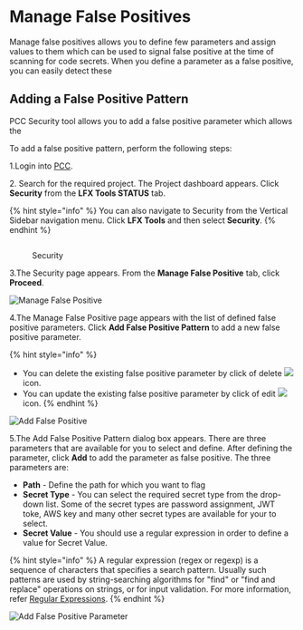 # Manage False Positives

Manage false positives allows you to define few parameters and assign values to them which can be used to signal false positive at the time of scanning for code secrets. When you define a parameter as a false positive, you can easily detect these

## Adding a False Positive Pattern

PCC Security tool allows you to add a false positive parameter which allows the

To add a false positive pattern, perform the following steps:

1.Login into [PCC](https://projectadmin.lfx.linuxfoundation.org).

2\. Search for the required project. The Project dashboard appears. Click **Security** from the **LFX Tools STATUS** tab.

{% hint style="info" %}
You can also navigate to Security from the Vertical Sidebar navigation menu. Click **LFX Tools** and then select **Security**.
{% endhint %}

<figure><img src="../../../../../.gitbook/assets/Sec2.png" alt=""><figcaption><p>Security</p></figcaption></figure>

3.The Security page appears. From the **Manage False Positive** tab, click **Proceed**.

![Manage False Positive](../../../../../.gitbook/assets/MP1.png)

4.The Manage False Positive page appears with the list of defined false positive parameters. Click **Add False Positive Pattern** to add a new false positive parameter.

{% hint style="info" %}
* You can delete the existing false positive parameter by click of delete ![](../../../../../.gitbook/assets/Delete\_Icon.png) icon.
* You can update the existing false positive parameter by click of edit ![](<../../../../../.gitbook/assets/Edit\_Icon (1).png>) icon.
{% endhint %}

![Add False Positive](../../../../../.gitbook/assets/MP2.png)

5.The Add False Positive Pattern dialog box appears. There are three parameters that are available for you to select and define. After defining the parameter, click **Add** to add the parameter as false positive. The three parameters are:

* **Path** - Define the path for which you want to flag
* **Secret Type** - You can select the required secret type from the drop-down list. Some of the secret types are password assignment, JWT toke, AWS key and many other secret types are available for your to select.
* **Secret Value** - You should use a regular expression in order to define a value for Secret Value.

{% hint style="info" %}
A regular expression (regex or regexp) is a sequence of characters that specifies a search pattern. Usually such patterns are used by string-searching algorithms for "find" or "find and replace" operations on strings, or for input validation. For more information, refer [Regular Expressions](https://www.debuggex.com/cheatsheet/regex/pcre).
{% endhint %}

![Add False Positive Parameter](../../../../../.gitbook/assets/Add\_False.gif)
